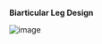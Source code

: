 **Biarticular Leg Design**

![image](https://github.com/user-attachments/assets/2649ba62-b443-42fb-91ec-721c0da64072)

